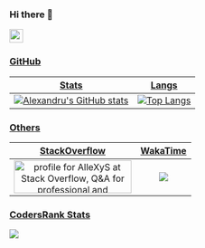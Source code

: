 ### Hi there 👋
<a target="_blank" href="https://www.linkedin.com/in/alextudor90/"> <img src="https://mpng.subpng.com/20180320/uaw/kisspng-linkedin-logo-clip-art-linkedin-icons-no-attribution-5ab1767fdc0a03.3958049615215796479013.jpg" width="auto" height="24px">
 
### GitHub
Stats            |  Langs |
:-----------------------:|:-------------:
|![Alexandru's GitHub stats](https://github-readme-stats.vercel.app/api?username=AlleXyS90) | ![Top Langs](https://github-readme-stats.vercel.app/api/top-langs/?username=AlleXyS90&theme=tokyonight) | 
 
 ### Others
 StackOverflow | WakaTime
 :-------:|:--------:
 <a href="https://stackoverflow.com/users/9275568/allexys"><img src="https://stackoverflow.com/users/flair/9275568.png?theme=dark" width="208" height="58" alt="profile for AlleXyS at Stack Overflow, Q&amp;A for professional and enthusiast programmers" title="profile for AlleXyS at Stack Overflow, Q&amp;A for professional and enthusiast programmers"></a> | <img src="https://github-readme-stats.vercel.app/api/wakatime?username=AlleXyS&amp;layout=compact" style="max-width: 100%;" /> |

### CodersRank Stats
<img src="https://cr-ss-service.azurewebsites.net/api/ScreenShot?widget=summary&username=allexys90&badges=2&show-avatar=false&style=--header-bg-color:%23000;--border-radius:10px" />
  
<!--
**AlleXyS90/allexys90** is a ✨ _special_ ✨ repository because its `README.md` (this file) appears on your GitHub profile.

Here are some ideas to get you started:

- 🔭 I’m currently working on ...
- 🌱 I’m currently learning ...
- 👯 I’m looking to collaborate on ...
- 🤔 I’m looking for help with ...
- 💬 Ask me about ...
- 📫 How to reach me: ...
- 😄 Pronouns: ...
- ⚡ Fun fact: ...
-->
